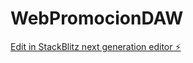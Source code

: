 # WebPromocionDAW

[Edit in StackBlitz next generation editor ⚡️](https://stackblitz.com/~/github.com/SMG-hash/WebPromocionDAW)